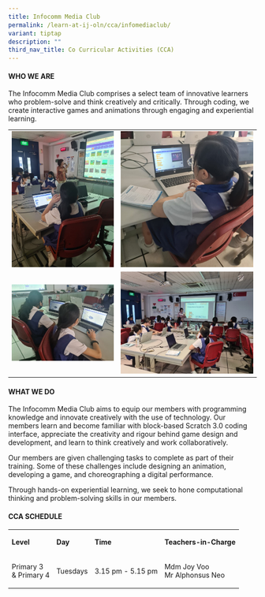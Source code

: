 ```yaml
---
title: Infocomm Media Club
permalink: /learn-at-ij-oln/cca/infomediaclub/
variant: tiptap
description: ""
third_nav_title: Co Curricular Activities (CCA)
---
```

<h4>WHO WE ARE</h4><p>The Infocomm Media Club comprises a select team of innovative learners who problem-solve and think creatively and critically. Through coding, we create interactive games and animations through engaging and experiential learning.</p><table><tbody><tr><td rowspan="1" colspan="1"><div class="isomer-image-wrapper"><img style="width: 100%" height="auto" width="100%" alt="" src="/images/CCAPics/infocomm1w.jpg"></div></td><td rowspan="1" colspan="1"><div class="isomer-image-wrapper"><img style="width: 100%" height="auto" width="100%" alt="" src="/images/CCAPics/infocomm2w.jpg"></div></td></tr><tr><td rowspan="1" colspan="1"><div class="isomer-image-wrapper"><img style="width: 100%" height="auto" width="100%" alt="" src="/images/CCAPics/infocomm4w.jpg"></div></td><td rowspan="1" colspan="1"><div class="isomer-image-wrapper"><img style="width: 100%" height="auto" width="100%" alt="" src="/images/CCAPics/infocomm3w.jpg"></div></td></tr></tbody></table><h4>WHAT WE DO</h4><p>The Infocomm Media Club aims to equip our members with programming knowledge and innovate creatively with the use of technology. Our members learn and become familiar with block-based Scratch 3.0 coding interface, appreciate the creativity and rigour behind game design and development, and learn to think creatively and work collaboratively.</p><p>Our members are given challenging tasks to complete as part of their training. Some of these challenges include designing an animation, developing a game, and choreographing a digital performance.</p><p>Through hands-on experiential learning, we seek to hone computational thinking and problem-solving skills in our members.</p><h4>CCA SCHEDULE</h4><table><tbody><tr><td rowspan="1" colspan="1"><p><strong>Level</strong></p></td><td rowspan="1" colspan="1"><p><strong>Day</strong></p></td><td rowspan="1" colspan="1"><p><strong>Time</strong></p></td><td rowspan="1" colspan="1"><p><strong>Teachers-in-Charge</strong></p></td></tr><tr><td rowspan="1" colspan="1"><p>Primary 3<br>&amp; Primary 4</p></td><td rowspan="1" colspan="1"><p>Tuesdays</p></td><td rowspan="1" colspan="1"><p>3.15 pm - 5.15 pm</p></td><td rowspan="1" colspan="1"><p>Mdm Joy Voo<br>Mr Alphonsus Neo</p></td></tr></tbody></table><p></p>